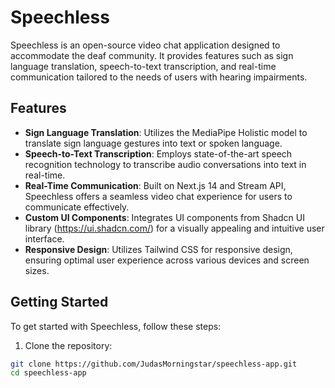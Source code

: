 # Speechless

Speechless is an open-source video chat application designed to accommodate the deaf community. It provides features such as sign language translation, speech-to-text transcription, and real-time communication tailored to the needs of users with hearing impairments.

## Features

- **Sign Language Translation**: Utilizes the MediaPipe Holistic model to translate sign language gestures into text or spoken language.
- **Speech-to-Text Transcription**: Employs state-of-the-art speech recognition technology to transcribe audio conversations into text in real-time.
- **Real-Time Communication**: Built on Next.js 14 and Stream API, Speechless offers a seamless video chat experience for users to communicate effectively.
- **Custom UI Components**: Integrates UI components from Shadcn UI library (https://ui.shadcn.com/) for a visually appealing and intuitive user interface.
- **Responsive Design**: Utilizes Tailwind CSS for responsive design, ensuring optimal user experience across various devices and screen sizes.

## Getting Started

To get started with Speechless, follow these steps:

1. Clone the repository:

```bash
git clone https://github.com/JudasMorningstar/speechless-app.git
cd speechless-app
```
